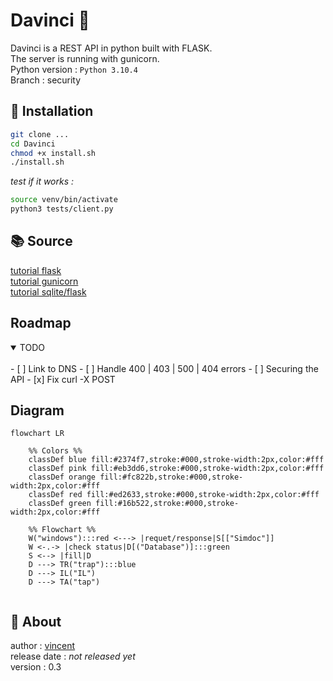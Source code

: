 # Davinci 🐝

Davinci is a REST API in python built with FLASK.  
The server is running with gunicorn.  
Python version : `Python 3.10.4`   
Branch : security

## 🔧  Installation  

```sh 
git clone ... 
cd Davinci 
chmod +x install.sh  
./install.sh  
```

*test if it works :*   
```sh
source venv/bin/activate  
python3 tests/client.py   
```


## 📚 Source 

[tutorial flask](https://www.youtube.com/watch?v=GMppyAPbLYk&ab_channel=TechWithTim)    
[tutorial gunicorn](https://www.digitalocean.com/community/tutorials/how-to-serve-flask-applications-with-gunicorn-and-nginx-on-ubuntu-20-04-fr)    
[tutorial sqlite/flask](https://youtu.be/HX-ChCQfJEo)    
 

## Roadmap  

<details open>
	<summary>TODO</summary>
	<br>
    - [ ] Link to DNS    
    - [ ] Handle 400 | 403 | 500 | 404 errors    
    - [ ] Securing the API    
    - [x] Fix curl -X POST   
 
</details>

## Diagram    

```mermaid
flowchart LR 

	%% Colors %%
	classDef blue fill:#2374f7,stroke:#000,stroke-width:2px,color:#fff
	classDef pink fill:#eb3dd6,stroke:#000,stroke-width:2px,color:#fff
	classDef orange fill:#fc822b,stroke:#000,stroke-width:2px,color:#fff
	classDef red fill:#ed2633,stroke:#000,stroke-width:2px,color:#fff
	classDef green fill:#16b522,stroke:#000,stroke-width:2px,color:#fff

	%% Flowchart %% 
	W("windows"):::red <---> |requet/response|S[["Simdoc"]]
	W <-.-> |check status|D[("Database")]:::green
	S <--> |fill|D
	D ---> TR("trap"):::blue
	D ---> IL("IL")
	D ---> TA("tap")
	

``` 


## 👤 About  


author : [vincent](https://www.github.com/Vincent-vst)   
release date : *not released yet*    
version : 0.3   

